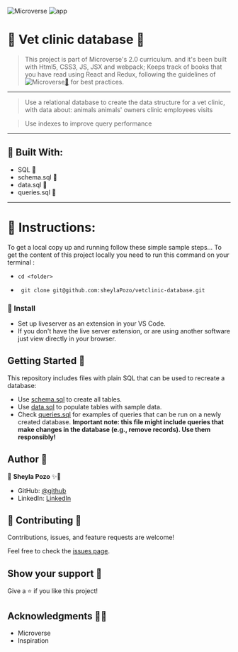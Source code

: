 ![Microverse](https://img.shields.io/badge/Microverse2.0-blueviolet) ![app](https://img.shields.io/badge/Myapp-blue) 

# 🤍 Vet clinic database 🤍

> This project is part of Microverse's 2.0 curriculum. and it's been built with Html5, CSS3, JS, JSX and webpack; Keeps track of books that you have read using React and Redux, following the guidelines of 
![Microverse](https://img.shields.io/badge/Microverse2.0-blueviolet)[🔗](https://www.microverse.org/) for best practices.
---

> Use a relational database to create the data structure for a vet clinic, with data about:
> animals
> animals' owners
> clinic employees
> visits

> Use indexes to improve query performance
---

## 🤍 Built With:

- SQL  🤍
- schema.sql 🤍
- data.sql 🤍
- queries.sql 🤍
---

# 🤍 Instructions:

To get a local copy up and running follow these simple sample steps...
To get the content of this project locally you need to run this command on your terminal :

 - ` cd <folder> `

- ` git clone git@github.com:sheylaPozo/vetclinic-database.git`

### 🤍 Install

- Set up liveserver as an extension in your VS Code.
- If you don't have the live server extension, or are using another software just view directly in your browser.

## Getting Started 🤍

This repository includes files with plain SQL that can be used to recreate a database:

- Use [schema.sql](./schema.sql) to create all tables.
- Use [data.sql](./data.sql) to populate tables with sample data.
- Check [queries.sql](./queries.sql) for examples of queries that can be run on a newly created database. **Important note: this file might include queries that make changes in the database (e.g., remove records). Use them responsibly!**

## Author 🤍

👤 **Sheyla Pozo** ✨🤍

- GitHub: [@github](https://github.com/sheylaPozo)
- LinkedIn: [LinkedIn](https://www.linkedin.com/in/sheypozo/)

## 🤝 Contributing 🤍

Contributions, issues, and feature requests are welcome!

Feel free to check the [issues page](https://github.com/sheylaPozo/vetclinic-database/issues).

## Show your support 🤍

Give a ⭐️ if you like this project!

## Acknowledgments 🤍✨

- Microverse
- Inspiration
